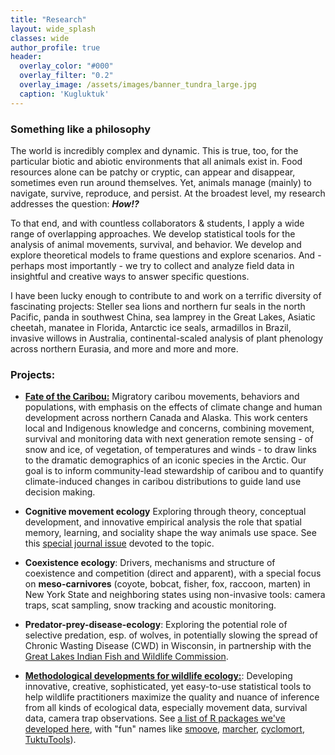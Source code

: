 ```yaml
---
title: "Research"
layout: wide_splash
classes: wide
author_profile: true
header:
  overlay_color: "#000"
  overlay_filter: "0.2"
  overlay_image: /assets/images/banner_tundra_large.jpg
  caption: 'Kugluktuk'
---
```

  
### Something like a philosophy  
  
The world is incredibly complex and dynamic. This is true, too, for the particular biotic and abiotic environments that all animals exist in.  Food resources alone can be patchy or cryptic, can appear and disappear, sometimes even run around themselves.  Yet, animals manage (mainly) to navigate, survive, reproduce, and persist.  At the broadest level, my research addresses the question: ***How!?***

To that end, and with countless collaborators & students, I apply a wide range of overlapping approaches.  We develop statistical tools for the analysis of animal movements, survival, and behavior.  We develop and explore theoretical models to frame questions and explore scenarios.  And - perhaps most importantly - we try to collect and analyze field data in insightful and creative ways to answer specific questions. 

I have been lucky enough to contribute to and work on a terrific diversity of fascinating projects: Steller sea lions and northern fur seals in the north Pacific, panda in southwest China, sea lamprey in the Great Lakes, Asiatic cheetah, manatee in Florida, Antarctic ice seals, armadillos in Brazil, invasive willows in Australia, continental-scaled analysis of plant phenology across northern Eurasia, and more and more and more.

### Projects:

- [**Fate of the Caribou:**](https://fateofthecaribou.esf.edu)  Migratory caribou movements, behaviors and populations, with emphasis on the effects of climate change and human development across northern Canada and Alaska.   This work centers local and Indigenous knowledge and concerns, combining movement, survival and monitoring data with next generation remote sensing - of snow and ice, of vegetation, of temperatures and winds - to draw links to the dramatic demographics of an iconic species in the Arctic. Our goal is to inform community-lead stewardship of caribou and to quantify climate-induced changes in caribou distributions to guide land use decision making. 

- **Cognitive movement ecology**  Exploring through theory, conceptual development, and innovative empirical analysis the role that spatial memory, learning, and sociality shape the way animals use space. See this [special journal issue](https://www.frontiersin.org/research-topics/16075/cognitive-movement-ecology/magazine) devoted to the topic. 

- **Coexistence ecology**: Drivers, mechanisms and structure of coexistence and competition (direct and apparent), with a special focus on **meso-carnivores** (coyote, bobcat, fisher, fox, raccoon, marten) in New York State and neighboring states using non-invasive tools: camera traps, scat sampling, snow tracking and acoustic monitoring.

- **Predator-prey-disease-ecology**: Exploring the potential role of selective predation, esp. of wolves, in potentially slowing the spread of Chronic Wasting Disease (CWD) in Wisconsin, in partnership with the [Great Lakes Indian Fish and Wildlife Commission](https://glifwc.org/). 

- [**Methodological developments for wildlife ecology:**](https://eligurarie.github.io/MovementEcologyBook/): Developing innovative, creative, sophisticated, yet easy-to-use statistical tools to help wildlife practitioners maximize the quality and nuance of inference from all kinds of ecological data, especially movement data, survival data, camera trap observations.  See [a list of R packages we've developed here](../Rpackages/), with "fun" names like [smoove](https://github.com/eligurarie/smoove), [marcher](https://github.com/eligurarie/marcher), [cyclomort](https://github.com/eligurarie/cyclomort), [TuktuTools](https://github.com/ocouriot/TuktuTools)).

